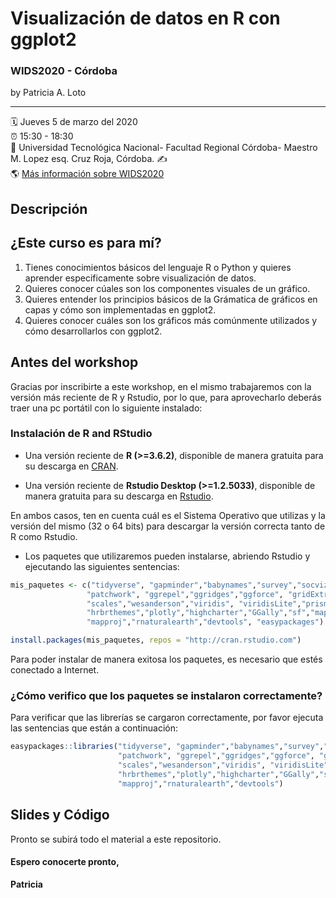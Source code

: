 

Visualización de datos en R con ggplot2
================

### WIDS2020 - Córdoba

by Patricia A. Loto

-----

:spiral_calendar: Jueves 5 de marzo del 2020  
:alarm_clock:     15:30 - 18:30  
:hotel:           Universidad Tecnológica Nacional- Facultad Regional Córdoba- Maestro M. Lopez esq. Cruz Roja, Córdoba.
:writing_hand:    
:earth_americas:  [Más información sobre WIDS2020](https://http://metcba.org/)  

## Descripción

## ¿Este curso es para mí?
1. Tienes conocimientos básicos del lenguaje R o Python y quieres aprender especificamente sobre visualización de datos.
2. Quieres conocer cúales son los componentes visuales de un gráfico.
3. Quieres entender los principios básicos de la Grámatica de gráficos en capas y cómo son implementadas en ggplot2.
4. Quieres conocer cuáles son los gráficos más comúnmente utilizados y cómo desarrollarlos con ggplot2.


## Antes del workshop

Gracias por inscribirte a este workshop, en el mismo trabajaremos con la versión más reciente de R y Rstudio, por lo que, para aprovecharlo deberás traer una pc portátil con lo siguiente instalado:

### Instalación de R and RStudio 

- Una versión reciente de **R (>=3.6.2)**, disponible de manera gratuita para su descarga en [CRAN](https://cran.r-project.org/). 

- Una versión reciente de **Rstudio Desktop (>=1.2.5033)**, disponible de manera gratuita para su descarga en [Rstudio](https://www.rstudio.com/download). 

En ambos casos, ten en cuenta cuál es el Sistema Operativo que utilizas y la versión del mismo (32 o 64 bits) para descargar la versión correcta tanto de R como Rstudio.

- Los paquetes que utilizaremos pueden instalarse, abriendo Rstudio y ejecutando las siguientes sentencias:

``` R
mis_paquetes <- c("tidyverse", "gapminder","babynames","survey","socviz","here","cowplot", 
                 "patchwork", "ggrepel","ggridges","ggforce", "gridExtra","extrafont",
                 "scales","wesanderson","viridis", "viridisLite","prismatic","ggthemes",
                 "hrbrthemes","plotly","highcharter","GGally","sf","maps", "mapdata",
                 "mapproj","rnaturalearth","devtools", "easypackages")

install.packages(mis_paquetes, repos = "http://cran.rstudio.com")

```
Para poder instalar de manera exitosa los paquetes, es necesario que estés conectado a Internet.

### ¿Cómo verifico que los paquetes se instalaron correctamente?

Para verificar que las librerías se cargaron correctamente, por favor ejecuta las sentencias que están a continuación:

``` R
easypackages::libraries("tidyverse", "gapminder","babynames","survey","socviz","here","cowplot", 
                        "patchwork", "ggrepel","ggridges","ggforce", "gridExtra","extrafont",
                        "scales","wesanderson","viridis", "viridisLite","prismatic","ggthemes",
                        "hrbrthemes","plotly","highcharter","GGally","sf","maps", "mapdata",
                        "mapproj","rnaturalearth","devtools")

``` 

## Slides y Código
Pronto se subirá todo el material a este repositorio.





#### Espero conocerte pronto,

**Patricia**


